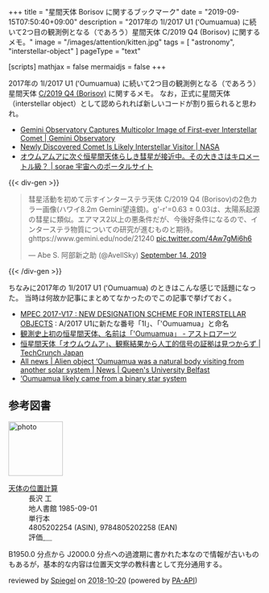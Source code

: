 +++
title = "星間天体 Borisov に関するブックマーク"
date =  "2019-09-15T07:50:40+09:00"
description = "2017年の 1I/2017 U1 (ʻOumuamua) に続いて2つ目の観測例となる（であろう）星間天体 C/2019 Q4 (Borisov) に関するメモ。"
image = "/images/attention/kitten.jpg"
tags = [ "astronomy", "interstellar-object" ]
pageType = "text"

[scripts]
  mathjax = false
  mermaidjs = false
+++

2017年の 1I/2017 U1 (ʻOumuamua) に続いて2つ目の観測例となる（であろう）星間天体 [C/2019 Q4 (Borisov)](https://minorplanetcenter.net/mpec/K19/K19RB3.html) に関するメモ。
なお，正式に星間天体（interstellar object）として認められれば新しいコードが割り振られると思われ。

- [Gemini Observatory Captures Multicolor Image of First-ever Interstellar Comet | Gemini Observatory](https://www.gemini.edu/node/21240)
- [Newly Discovered Comet Is Likely Interstellar Visitor | NASA](https://www.nasa.gov/feature/jpl/newly-discovered-comet-is-likely-interstellar-visitor/)
- [オウムアムアに次ぐ恒星間天体らしき彗星が接近中。その大きさはキロメートル級？ | sorae 宇宙へのポータルサイト](https://sorae.info/astronomy/2019_9_12_c2019q4.html)

{{< div-gen >}}
<blockquote class="twitter-tweet"><p lang="ja" dir="ltr">彗星活動を初めて示すインターステラ天体 C/2019 Q4 (Borisov)の2色カラー画像(ハワイ8.2m Gemini望遠鏡)。g&#39;-r&#39;=0.63 ± 0.03は、太陽系起源の彗星に類似。エアマス2以上の悪条件だが、今後好条件になるので、インターステラ物質についての研究が進むものと期待。 ghttps://www.gemini.edu/node/21240 <a href="https://t.co/4Aw7gMi6h6">pic.twitter.com/4Aw7gMi6h6</a></p>&mdash; Abe S. 阿部新之助 (@AvellSky) <a href="https://twitter.com/AvellSky/status/1172710521738448897?ref_src=twsrc%5Etfw">September 14, 2019</a></blockquote>
{{< /div-gen >}}

ちなみに2017年の 1I/2017 U1 (ʻOumuamua) のときはこんな感じで話題になった。
当時は何故か記事にまとめてなかったのでこの記事で挙げておく。

- [MPEC 2017-V17 : NEW DESIGNATION SCHEME FOR INTERSTELLAR OBJECTS](http://www.minorplanetcenter.net/mpec/K17/K17V17.html) : A/2017 U1に新たな番号「1I」、「'Oumuamua」と命名
- [観測史上初の恒星間天体、名前は「'Oumuamua」 - アストロアーツ](http://www.astroarts.co.jp/article/hl/a/9498_oumuamua)
- [恒星間天体「オウムウムア」、観察結果から人工的信号の証拠は見つからず  |  TechCrunch Japan](http://jp.techcrunch.com/2017/12/15/2017-12-14-observation-of-interstellar-object-oumuamua-shows-no-evidence-of-artificial-signals/)
- [All news | Alien object ‘Oumuamua was a natural body visiting from another solar system | News | Queen's University Belfast](https://www.qub.ac.uk/News/Allnews/AlienobjectOumuamuawasanaturalbodyvisitingfromanothersolarsystemQueensscientists.html)
- [‘Oumuamua likely came from a binary star system](https://www.ras.org.uk/news-and-press/3100-oumuamua-likely-came-from-a-binary-star-system)

## 参考図書

<div class="hreview">
  <div class="photo"><a class="item url" href="https://www.amazon.co.jp/%E5%A4%A9%E4%BD%93%E3%81%AE%E4%BD%8D%E7%BD%AE%E8%A8%88%E7%AE%97-%E9%95%B7%E6%B2%A2-%E5%B7%A5/dp/4805202254?SubscriptionId=AKIAJYVUJ3DMTLAECTHA&tag=baldandersinf-22&linkCode=xm2&camp=2025&creative=165953&creativeASIN=4805202254"><img src="https://images-fe.ssl-images-amazon.com/images/I/51mQCyP04rL._SL160_.jpg" width="108" alt="photo"></a></div>
  <dl class="fn">
    <dt><a href="https://www.amazon.co.jp/%E5%A4%A9%E4%BD%93%E3%81%AE%E4%BD%8D%E7%BD%AE%E8%A8%88%E7%AE%97-%E9%95%B7%E6%B2%A2-%E5%B7%A5/dp/4805202254?SubscriptionId=AKIAJYVUJ3DMTLAECTHA&tag=baldandersinf-22&linkCode=xm2&camp=2025&creative=165953&creativeASIN=4805202254">天体の位置計算</a></dt>
    <dd>長沢 工</dd>
    <dd>地人書館 1985-09-01</dd>
    <dd>単行本</dd>
    <dd>4805202254 (ASIN), 9784805202258 (EAN)</dd>
    <dd>評価<abbr class="rating fa-sm" title="4">&nbsp;<i class="fas fa-star"></i>&nbsp;<i class="fas fa-star"></i>&nbsp;<i class="fas fa-star"></i>&nbsp;<i class="fas fa-star"></i>&nbsp;<i class="far fa-star"></i></abbr></dd>
  </dl>
  <p class="description">B1950.0 分点から J2000.0 分点への過渡期に書かれた本なので情報が古いものもあるが，基本的な内容は位置天文学の教科書として充分通用する。</p>
  <p class="powered-by">reviewed by <a href='#maker' class='reviewer'>Spiegel</a> on <abbr class="dtreviewed" title="2018-10-20">2018-10-20</abbr> (powered by <a href="https://affiliate.amazon.co.jp/assoc_credentials/home">PA-API</a>)</p>
</div>
